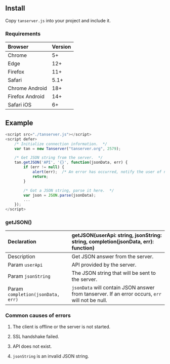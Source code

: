 ## Install

Copy `tanserver.js` into your project and include it.

### Requirements

| Browser         | Version
| :---------------| :---------------
| Chrome          | 5+
| Edge            | 12+
| Firefox         | 11+
| Safari          | 5.1+
| Chrome Android  | 18+
| Firefox Android | 14+
| Safari iOS      | 6+

## Example

```javascript
<script src="./tanserver.js"></script>
<script defer>
    /* Initialize connection information.  */
    var tan = new Tanserver("tanserver.org", 2579);

    /* Get JSON string from the server.  */
    tan.getJSON('API', '{}', function(jsonData, err) {
        if (err != null) {
            alert(err);  /* An error has occurred, notify the user of network failure.  */
            return;
        }

        /* Got a JSON string, parse it here.  */
        var json = JSON.parse(jsonData);
        ...
    });
</script>
```

### getJSON()

| Declaration                       | getJSON(userApi: string, jsonString: string, completion(jsonData, err): function)
| :------                           | :------
| Description                       | Get JSON answer from the server.
| Param `userApi`                   | API provided by the server.
| Param `jsonString`                | The JSON string that will be sent to the server.
| Param `completion(jsonData, err)` | `jsonData` will contain JSON answer from tanserver. If an error occurs, `err` will not be null.

### Common causes of errors

1. The client is offline or the server is not started.

2. SSL handshake failed.

3. API does not exist.

4. `jsonString` is an invalid JSON string.
